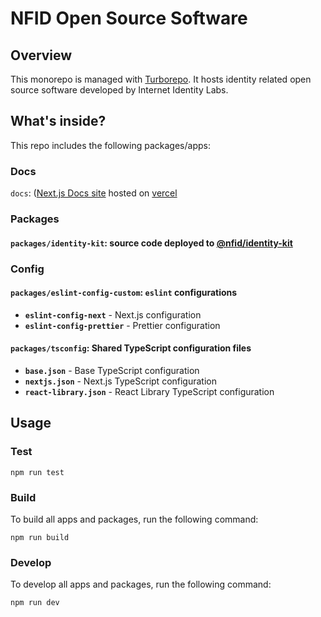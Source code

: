 # NFID Open Source Software

## Overview

This monorepo is managed with [Turborepo](https://turbo.build/repo/docs/). It hosts identity related open source software developed by Internet Identity Labs.

## What's inside?

This repo includes the following packages/apps:

### Docs

`docs`: ([Next.js Docs site](https://docs-dev.nfid.one/) hosted on [vercel](https://vercel.com/internet-identity-labs/nfid-identity-kit-docs)

### Packages

#### `packages/identity-kit`: source code deployed to [@nfid/identity-kit](https://www.npmjs.com/package/@nfid/identity-kit)

### Config

#### `packages/eslint-config-custom`: `eslint` configurations

- **`eslint-config-next`** - Next.js configuration
- **`eslint-config-prettier`** - Prettier configuration

#### `packages/tsconfig`: Shared TypeScript configuration files

- **`base.json`** - Base TypeScript configuration
- **`nextjs.json`** - Next.js TypeScript configuration
- **`react-library.json`** - React Library TypeScript configuration

## Usage

### Test

```
npm run test
```

### Build

To build all apps and packages, run the following command:

```
npm run build
```

### Develop

To develop all apps and packages, run the following command:

```
npm run dev
```
